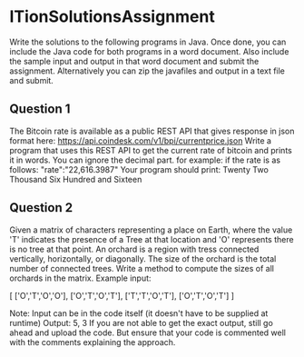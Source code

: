 # ITionSolutionsAssignment
Write the solutions to the following programs in Java.
Once done, you can include the Java code for both programs in a word document. Also include
the sample input and output in that word document and submit the assignment. Alternatively
you can zip the javafiles and output in a text file and submit.

## Question 1
The Bitcoin rate is available as a public REST API that gives response in json format here:
https://api.coindesk.com/v1/bpi/currentprice.json Write a program that uses this REST API to
get the current rate of bitcoin and prints it in words. You can ignore the decimal part.
for example: if the rate is as follows:
"rate":"22,616.3987"
Your program should print: Twenty Two Thousand Six Hundred and Sixteen

## Question 2
Given a matrix of characters representing a place on Earth, where the value 'T' indicates the
presence of a Tree at that location and 'O' represents there is no tree at that point. An orchard is a
region with tress connected vertically, horizontally, or diagonally. The size of the orchard is the total
number of connected trees. Write a method to compute the sizes of all orchards in the matrix.
Example input:

[
['O','T','O','O'],
['O','T','O','T'],
['T','T','O','T'],
['O','T','O','T']
]

Note: Input can be in the code itself (it doesn't have to be supplied at runtime)
Output: 5, 3
If you are not able to get the exact output, still go ahead and upload the code. But ensure that your
code is commented well with the comments explaining the approach.
